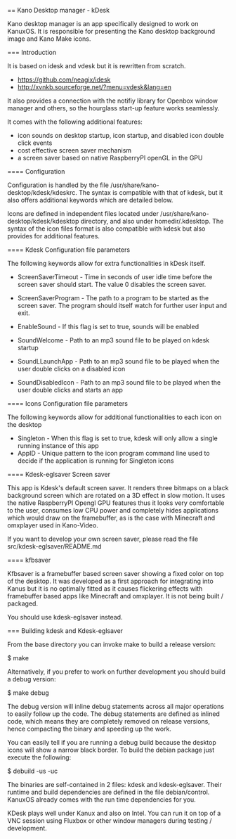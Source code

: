 == Kano Desktop manager - kDesk

Kano desktop manager is an app specifically designed to work on KanuxOS.
It is responsible for presenting the Kano desktop background image and Kano Make icons.

=== Introduction

It is based on idesk and vdesk but it is rewritten from scratch.

 * https://github.com/neagix/idesk
 * http://xvnkb.sourceforge.net/?menu=vdesk&lang=en

It also provides a connection with the notifiy library for Openbox window manager
and others, so the hourglass start-up feature works seamlessly.

It comes with the following additional features:

 * icon sounds on desktop startup, icon startup, and disabled icon double click events
 * cost effective screen saver mechanism
 * a screen saver based on native RaspberryPI openGL in the GPU

==== Configuration

Configuration is handled by the file /usr/share/kano-desktop/kdesk/kdeskrc.
The syntax is compatible with that of kdesk, but it also offers additional
keywords which are detailed below.

Icons are defined in independent files located under /usr/share/kano-desktop/kdesk/kdesktop
directory, and also under homedir/.kdesktop. The syntax of the icon files format
is also compatible with kdesk but also provides for additional features.

==== Kdesk Configuration file parameters

The following keywords allow for extra functionalities in kDesk itself.

 * ScreenSaverTimeout - Time in seconds of user idle time before the screen saver should start. The value 0 disables the screen saver.
 * ScreenSaverProgram - The path to a program to be started as the screen saver. The program should itself watch for further user input and exit.

 * EnableSound - If this flag is set to true, sounds will be enabled
 * SoundWelcome - Path to an mp3 sound file to be played on kdesk startup
 * SoundLLaunchApp - Path to an mp3 sound file to be played when the user double clicks on a disabled icon
 * SoundDisabledIcon - Path to an mp3 sound file to be played when the user double clicks and starts an app

==== Icons Configuration file parameters

The following keywords allow for additional functionalities to each icon on the desktop

 * Singleton - When this flag is set to true, kdesk will only allow a single running instance of this app
 * AppID - Unique pattern to the icon program command line used to decide if the application is running for Singleton icons

==== Kdesk-eglsaver Screen saver

This app is Kdesk's default screen saver. It renders three bitmaps on a black background screen which are rotated
on a 3D effect in slow motion. It uses the native RaspberryPI Opengl GPU features thus it looks very comfortable to
the user, consumes low CPU power and completely hides applications which would draw on the framebuffer, as is the
case with Minecraft and omxplayer used in Kano-Video.

If you want to develop your own screen saver, please read the file src/kdesk-eglsaver/README.md

==== kfbsaver

Kfbsaver is a framebuffer based screen saver showing a fixed color on top of the desktop.
It was developed as a first approach for integrating into Kanus but it is no optimally fitted as it causes
flickering effects with framebuffer based apps like Minecraft and omxplayer. It is not being built / packaged.

You should use kdesk-eglsaver instead.

=== Building kdesk and Kdesk-eglsaver

From the base directory you can invoke make to build a release version:

 $ make

Alternatively, if you prefer to work on further development you should build a debug version:

 $ make debug

The debug version will inline debug statements across all major operations to easily follow up the code.
The debug statements are defined as inlined code, which means they are completely removed on release versions,
hence compacting the binary and speeding up the work.

You can easily tell if you are running a debug build because the desktop icons will show a narrow black border.
To build  the debian package just execute the following:

 $ debuild -us -uc

The binaries are self-contained in 2 files: kdesk and kdesk-eglsaver. Their runtime and build dependencies
are defined in the file debian/control. KanuxOS already comes with the run time dependencies for you.

KDesk plays well under Kanux and also on Intel. You can run it on top of a VNC session using Fluxbox or other
window managers during testing / development.

